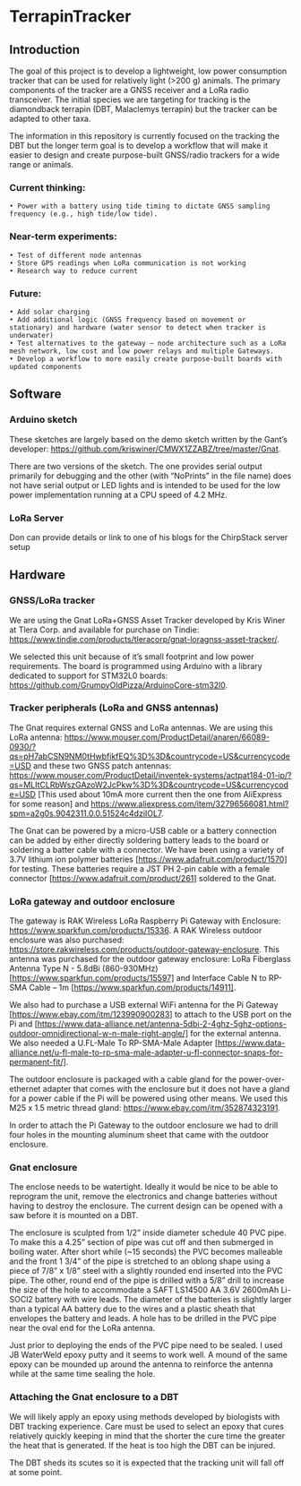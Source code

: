 # TerrapinTracker
## Introduction
The goal of this project is to develop a lightweight, low power consumption tracker that can be used for relatively light (>200 g) animals. The primary components of the tracker are a GNSS receiver and a LoRa radio transceiver. The initial species we are targeting for tracking is the diamondback terrapin (DBT, Malaclemys terrapin) but the tracker can be adapted to other taxa. 

The information in this repository is currently focused on the tracking the DBT but the longer term goal is to develop a workflow that will make it easier to design and create purpose-built GNSS/radio trackers for a wide range or animals. 

### Current thinking:
    • Power with a battery using tide timing to dictate GNSS sampling frequency (e.g., high tide/low tide). 

### Near-term experiments: 
    • Test of different node antennas
    • Store GPS readings when LoRa communication is not working
    • Research way to reduce current

### Future:
    • Add solar charging
    • Add additional logic (GNSS frequency based on movement or stationary) and hardware (water sensor to detect when tracker is underwater)
    • Test alternatives to the gateway – node architecture such as a LoRa mesh network, low cost and low power relays and multiple Gateways. 
    • Develop a workflow to more easily create purpose-built boards with updated components
    
## Software
### Arduino sketch
These sketches are largely based on the demo sketch written by the Gant’s developer:  https://github.com/kriswiner/CMWX1ZZABZ/tree/master/Gnat. 

There are two versions of the sketch. The one provides serial output primarily for debugging and the other (with “NoPrints” in the file name) does not have serial output or LED lights and is intended to be used for the low power implementation running at a CPU speed of 4.2 MHz. 

### LoRa Server 
Don can provide details or link to one of his blogs for the ChirpStack server setup


## Hardware
### GNSS/LoRa tracker
We are using the Gnat LoRa+GNSS Asset Tracker developed by Kris Winer at Tlera Corp. and available for purchase on Tindie: https://www.tindie.com/products/tleracorp/gnat-loragnss-asset-tracker/. 

We selected this unit because of it’s small footprint and low power requirements. The board is programmed using Arduino with a library dedicated to support for STM32L0 boards: https://github.com/GrumpyOldPizza/ArduinoCore-stm32l0.

### Tracker peripherals (LoRa and GNSS antennas)
The Gnat requires external GNSS and LoRa antennas. We are using this LoRa antenna: https://www.mouser.com/ProductDetail/anaren/66089-0930/?qs=pH7abCSN9NM0tHwbfikfEQ%3D%3D&countrycode=US&currencycode=USD and these two GNSS patch antennas: https://www.mouser.com/ProductDetail/inventek-systems/actpat184-01-ip/?qs=MLItCLRbWszGAzoW2JcPkw%3D%3D&countrycode=US&currencycode=USD [This used about 10mA more current then the one from AliExpress for some reason] and https://www.aliexpress.com/item/32796566081.html?spm=a2g0s.9042311.0.0.51524c4dziIOL7.

The Gnat can be powered by a micro-USB cable or a battery connection can be added by either directly soldering battery leads to the board or soldering a batter cable with a connector. We have been using a variety of 3.7V lithium ion polymer batteries [https://www.adafruit.com/product/1570] for testing. These batteries require a JST PH 2-pin cable with a female connector [https://www.adafruit.com/product/261] soldered to the Gnat. 

### LoRa gateway and outdoor enclosure
The gateway is RAK Wireless LoRa Raspberry Pi Gateway with Enclosure: https://www.sparkfun.com/products/15336. A RAK Wireless outdoor enclosure was also purchased:  https://store.rakwireless.com/products/outdoor-gateway-enclosure. This antenna was purchased for the outdoor gateway enclosure: LoRa Fiberglass Antenna Type N - 5.8dBi (860-930MHz) [https://www.sparkfun.com/products/15597] and Interface Cable N to RP-SMA Cable – 1m [https://www.sparkfun.com/products/14911]. 

We also had to purchase a USB external WiFi antenna for the Pi Gateway [https://www.ebay.com/itm/123990900283] to attach to the USB port on the Pi and [https://www.data-alliance.net/antenna-5dbi-2-4ghz-5ghz-options-outdoor-omnidirectional-w-n-male-right-angle/] for the external antenna. We also needed a U.FL-Male To RP-SMA-Male Adapter [https://www.data-alliance.net/u-fl-male-to-rp-sma-male-adapter-u-fl-connector-snaps-for-permanent-fit/].

The outdoor enclosure is packaged with a cable gland for the power-over-ethernet adapter that comes with the enclosure but it does not have a gland for a power cable if the Pi will be powered using other means. We used this M25 x 1.5 metric thread gland: https://www.ebay.com/itm/352874323191. 

In order to attach the Pi Gateway to the outdoor enclosure we had to drill four holes in the mounting aluminum sheet that came with the outdoor enclosure. 

### Gnat enclosure
The enclose needs to be watertight. Ideally it would be nice to be able to reprogram the unit, remove the electronics and change batteries without having to destroy the enclosure. The current design can be opened with a saw before it is mounted on a DBT. 

The enclosure is sculpted from 1/2” inside diameter schedule  40 PVC pipe. To make this a 4.25” section of pipe was cut off and then submerged in boiling water. After short while (~15 seconds) the PVC becomes malleable and the front 1 3/4” of the pipe is stretched to an oblong shape using a piece of 7/8” x 1/8” steel with a slightly rounded end inserted into the PVC pipe. The other, round end of the pipe is drilled with a 5/8” drill to increase the size of the hole to accommodate a SAFT LS14500 AA 3.6V 2600mAh Li-SOCl2 battery with wire leads. The diameter of the batteries is slightly larger than a typical AA battery due to the wires and a plastic sheath that envelopes the battery and leads. A hole has to be drilled in the PVC pipe near the oval end for the LoRa antenna.

Just prior to deploying the ends of the PVC pipe need to be sealed. I used JB WaterWeld epoxy putty and it seems to work well. A mound of the same epoxy can be mounded up around the antenna to reinforce the antenna while at the same time sealing the hole. 

### Attaching the Gnat enclosure to a DBT
We will likely apply an epoxy using methods developed by biologists with DBT tracking experience. Care must be used to select an epoxy that cures relatively quickly keeping in mind that the shorter the cure time the greater the heat that is generated. If the heat is too high the DBT can be injured.  

The DBT sheds its scutes so it is expected that the tracking unit will fall off at some point. 
